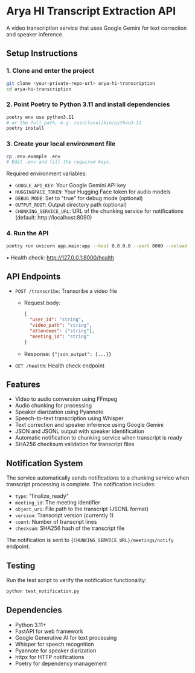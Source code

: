 # Arya HI Transcript Extraction API

A video transcription service that uses Google Gemini for text correction and speaker inference.

## Setup Instructions

### 1. Clone and enter the project
```bash
git clone <your-private-repo-url> arya-hi-transcription
cd arya-hi-transcription
```

### 2. Point Poetry to Python 3.11 and install dependencies
```bash
poetry env use python3.11
# or the full path, e.g. /usr/local/bin/python3.11
poetry install
```

### 3. Create your local environment file
```bash
cp .env.example .env
# Edit .env and fill the required keys.
```

Required environment variables:
- `GOOGLE_API_KEY`: Your Google Gemini API key
- `HUGGINGFACE_TOKEN`: Your Hugging Face token for audio models
- `DEBUG_MODE`: Set to "true" for debug mode (optional)
- `OUTPUT_ROOT`: Output directory path (optional)
- `CHUNKING_SERVICE_URL`: URL of the chunking service for notifications (default: http://localhost:8090)

### 4. Run the API
```bash
poetry run uvicorn app.main:app --host 0.0.0.0 --port 8000 --reload
```

• Health check: http://127.0.0.1:8000/health

## API Endpoints

- `POST /transcribe`: Transcribe a video file
  - Request body: 
    ```json
    {
      "user_id": "string",
      "video_path": "string", 
      "attendees": ["string"],
      "meeting_id": "string"
    }
    ```
  - Response: `{"json_output": {...}}`

- `GET /health`: Health check endpoint

## Features

- Video to audio conversion using FFmpeg
- Audio chunking for processing
- Speaker diarization using Pyannote
- Speech-to-text transcription using Whisper
- Text correction and speaker inference using Google Gemini
- JSON and JSONL output with speaker identification
- Automatic notification to chunking service when transcript is ready
- SHA256 checksum validation for transcript files

## Notification System

The service automatically sends notifications to a chunking service when transcript processing is complete. The notification includes:

- `type`: "finalize_ready" 
- `meeting_id`: The meeting identifier
- `object_uri`: File path to the transcript (JSONL format)
- `version`: Transcript version (currently 1)
- `count`: Number of transcript lines
- `checksum`: SHA256 hash of the transcript file

The notification is sent to `{CHUNKING_SERVICE_URL}/meetings/notify` endpoint.

## Testing

Run the test script to verify the notification functionality:

```bash
python test_notification.py
```

## Dependencies

- Python 3.11+
- FastAPI for web framework
- Google Generative AI for text processing
- Whisper for speech recognition
- Pyannote for speaker diarization
- httpx for HTTP notifications
- Poetry for dependency management
